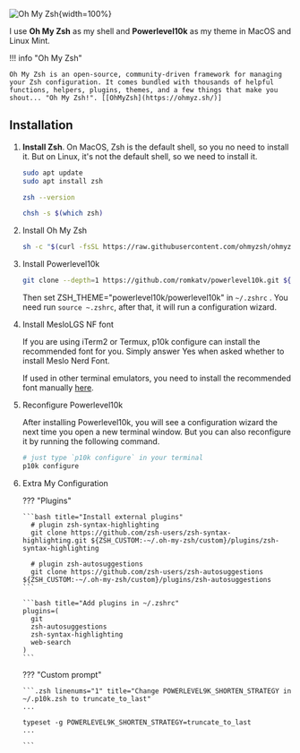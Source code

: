![Oh My Zsh](https://ohmyz.sh/img/ohmyzsh-logo-ansi.png){width=100%}

I use **Oh My Zsh** as my shell and **Powerlevel10k** as my theme in MacOS and Linux Mint.

!!! info "Oh My Zsh"

    Oh My Zsh is an open-source, community-driven framework for managing your Zsh configuration. It comes bundled with thousands of helpful functions, helpers, plugins, themes, and a few things that make you shout... "Oh My Zsh!". [[OhMyZsh](https://ohmyz.sh/)]

## Installation

1.  **Install Zsh**. On MacOS, Zsh is the default shell, so you no need to install it. But on Linux, it's not the default shell, so we need to install it.

    ```bash title="Run in terminal"
    sudo apt update
    sudo apt install zsh
    ```

    ```bash title="Verify Zsh installation"
    zsh --version
    ```

    ```bash title="Make Zsh default shell"
    chsh -s $(which zsh)
    ```

2.  Install Oh My Zsh

    ```bash title="Install"
    sh -c "$(curl -fsSL https://raw.githubusercontent.com/ohmyzsh/ohmyzsh/master/tools/install.sh)"
    ```

3.  Install Powerlevel10k

    ```bash title="Run in terminal"
    git clone --depth=1 https://github.com/romkatv/powerlevel10k.git ${ZSH_CUSTOM:-$HOME/.oh-my-zsh/custom}/themes/powerlevel10k
    ```

    Then set ZSH_THEME="powerlevel10k/powerlevel10k" in `~/.zshrc` . You need run `source ~.zshrc`, after that, it will run a configuration wizard.

4.  Install MesloLGS NF font

    If you are using iTerm2 or Termux, p10k configure can install the recommended font for you. Simply answer Yes when asked whether to install Meslo Nerd Font.

    If used in other terminal emulators, you need to install the recommended font manually [here](https://github.com/romkatv/powerlevel10k?tab=readme-ov-file#manual-font-installation).

5.  Reconfigure Powerlevel10k

    After installing Powerlevel10k, you will see a configuration wizard the next time you open a new terminal window. But you can also reconfigure it by running the following command.

    ```bash title="Run in terminal"
    # just type `p10k configure` in your terminal
    p10k configure
    ```

6.  Extra My Configuration

    ??? "Plugins"

        ```bash title="Install external plugins"
          # plugin zsh-syntax-highlighting
          git clone https://github.com/zsh-users/zsh-syntax-highlighting.git ${ZSH_CUSTOM:-~/.oh-my-zsh/custom}/plugins/zsh-syntax-highlighting

          # plugin zsh-autosuggestions
          git clone https://github.com/zsh-users/zsh-autosuggestions ${ZSH_CUSTOM:-~/.oh-my-zsh/custom}/plugins/zsh-autosuggestions
        ```

        ```bash title="Add plugins in ~/.zshrc"
        plugins=(
          git
          zsh-autosuggestions
          zsh-syntax-highlighting
          web-search
        )
        ```

    ??? "Custom prompt"

        ```.zsh linenums="1" title="Change POWERLEVEL9K_SHORTEN_STRATEGY in ~/.p10k.zsh to truncate_to_last"
        ...

        typeset -g POWERLEVEL9K_SHORTEN_STRATEGY=truncate_to_last
        ...

        ```

